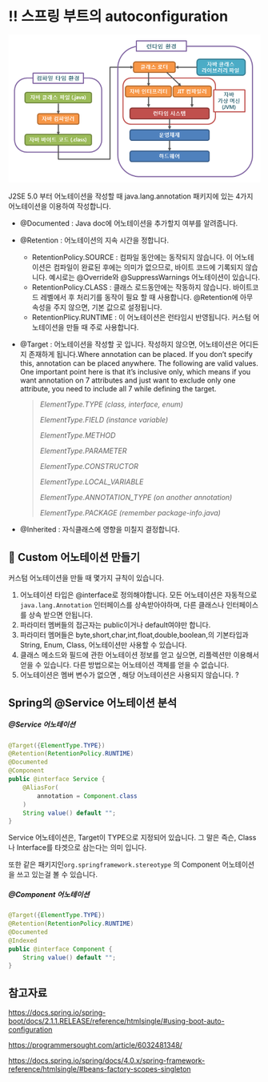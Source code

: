 # ‼️ 스프링 부트의 autoconfiguration



![](https://github.com/DaeAkin/DaeAkin.github.io/blob/master/img/blog/custom-annotation/javacompiler.png?raw=true)



J2SE 5.0 부터 어노테이션을 작성할 때 java.lang.annotation 패키지에 있는 4가지 어노테이션을 이용하여 작성합니다.

- @Documented : Java doc에 어노테이션을 추가할지 여부를 알려줍니다.

- @Retention : 어노테이션의 지속 시간을 정합니다.

  - RetentionPolicy.SOURCE : 컴파일 동안에는 동작되지 않습니다. 이 어노테이션은 컴파일이 완료된 후에는 의미가 없으므로, 바이트 코드에 기록되지 않습니다. 예시로는 @Override와 @SuppressWarnings 어노테이션이 있습니다.
  - RetentionPolicy.CLASS : 클래스 로드동안에는 작동하지 않습니다. 바이트코드 레벨에서 후 처리기를 동작이 필요 할 때 사용합니다. @Retention에 아무 속성을 주지 않으면, 기본 값으로 설정됩니다.
  - RetentionPlicy.RUNTIME : 이 어노테이션은 런타임시 반영됩니다. 커스텀 어노테이션을 만들 때 주로 사용합니다.

- @Target : 어노테이션을 작성할 곳 입니다. 작성하지 않으면, 어노테이션은 어디든지 존재하게 됩니다.Where annotation can be placed. If you don’t specify this, annotation can be placed anywhere. The following are valid values. One important point here is that it’s inclusive only, which means if you want annotation on 7 attributes and just want to exclude only one attribute, you need to include all 7 while defining the target.

  > *ElementType.TYPE (class, interface, enum)*
  >
  > *ElementType.FIELD (instance variable)*
  >
  > *ElementType.METHOD*
  >
  > *ElementType.PARAMETER*
  >
  > *ElementType.CONSTRUCTOR*
  >
  > *ElementType.LOCAL_VARIABLE*
  >
  > *ElementType.ANNOTATION_TYPE (on another annotation)*
  >
  > *ElementType.PACKAGE (remember package-info.java)*

- @Inherited : 자식클래스에 영향을 미칠지 결정합니다.





## 🎯 Custom 어노테이션 만들기

커스텀 어노테이션을 만들 때 몇가지 규칙이 있습니다.

1. 어노테이션 타입은 @interface로 정의해야합니다. 모든 어노테이션은 자동적으로 `java.lang.Annotation` 인터페이스를 상속받아야하며, 다른 클래스나 인터페이스를 상속 받으면 안됩니다.
2. 파라미터 멤버들의 접근자는 public이거나 default여야만 합니다.
3. 파라미터 멤머들은 byte,short,char,int,float,double,boolean,의 기본타입과 String, Enum, Class, 어노테이션만 사용할 수 있습니다.
4. 클래스 메소드와 필드에 관한 어노테이션 정보를 얻고 싶으면, 리플렉션만 이용해서 얻을 수 있습니다. 다른 방법으로는 어노테이션 객체를 얻을 수 없습니다.
5. 어노테이션은 멤버 변수가 없으면 , 해당 어노테이션은 사용되지 않습니다. ?



## Spring의 @Service 어노테이션 분석

##### @Service 어노테이션

```java
@Target({ElementType.TYPE})
@Retention(RetentionPolicy.RUNTIME)
@Documented
@Component
public @interface Service {
    @AliasFor(
        annotation = Component.class
    )
    String value() default "";
}
```

Service 어노테이션은, Target이 TYPE으로 지정되어 있습니다. 그 말은 즉슨, Class나 Interface를 타겟으로 삼는다는 의미 입니다.

또한 같은 패키지인`org.springframework.stereotype` 의 Component 어노테이션을 쓰고 있는걸 볼 수 있습니다.

##### @Component 어노테이션

```java
@Target({ElementType.TYPE})
@Retention(RetentionPolicy.RUNTIME)
@Documented
@Indexed
public @interface Component {
    String value() default "";
}
```



## 참고자료

https://docs.spring.io/spring-boot/docs/2.1.1.RELEASE/reference/htmlsingle/#using-boot-auto-configuration

https://programmersought.com/article/6032481348/



https://docs.spring.io/spring/docs/4.0.x/spring-framework-reference/htmlsingle/#beans-factory-scopes-singleton



